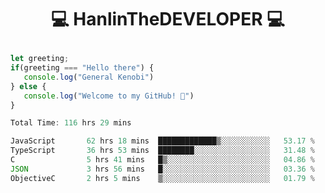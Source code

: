 # <p align="center"> 💻 HanlinTheDEVELOPER 💻 </p>
 ```js
let greeting;
 if(greeting === "Hello there") {
    console.log("General Kenobi")
} else { 
    console.log("Welcome to my GitHub! 👋")
}
```



<!--START_SECTION:waka-->

```js
Total Time: 116 hrs 29 mins

JavaScript       62 hrs 18 mins  █████████████▒░░░░░░░░░░░   53.17 %
TypeScript       36 hrs 53 mins  ████████░░░░░░░░░░░░░░░░░   31.48 %
C                5 hrs 41 mins   █▒░░░░░░░░░░░░░░░░░░░░░░░   04.86 %
JSON             3 hrs 56 mins   █░░░░░░░░░░░░░░░░░░░░░░░░   03.36 %
ObjectiveC       2 hrs 5 mins    ▒░░░░░░░░░░░░░░░░░░░░░░░░   01.79 %
```

<!--END_SECTION:waka-->


